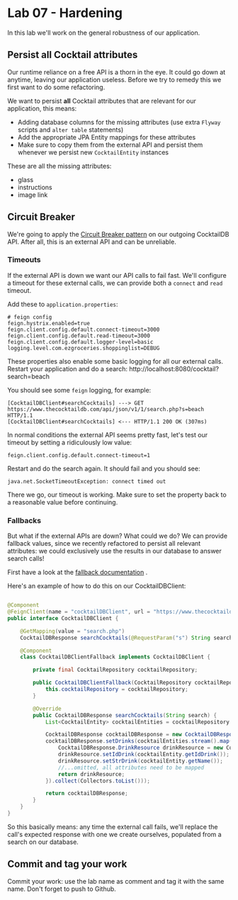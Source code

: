 # Lab 07 - Hardening

In this lab we'll work on the general robustness of our application.

## Persist all Cocktail attributes

Our runtime reliance on a free API is a thorn in the eye. It could go down at anytime, leaving our application useless.
Before we try to remedy this we first want to do some refactoring.

We want to persist **all** Cocktail attributes that are relevant for our application, this means:

* Adding database columns for the missing attributes (use extra ``Flyway`` scripts and ``alter table`` statements)
* Add the appropriate JPA Entity mappings for these attributes
* Make sure to copy them from the external API and persist them whenever we persist new ``CocktailEntity`` instances

These are all the missing attributes:

* glass
* instructions
* image link

## Circuit Breaker

We're going to apply the [Circuit Breaker pattern](https://en.wikipedia.org/wiki/Circuit_breaker_design_pattern) on our
outgoing CocktailDB API. After all, this is an external API and can be unreliable.

### Timeouts

If the external API is down we want our API calls to fail fast. We'll configure a timeout for these external calls, we
can provide both a ``connect`` and ``read`` timeout.

Add these to ``application.properties``:

```properties
# feign config
feign.hystrix.enabled=true
feign.client.config.default.connect-timeout=3000
feign.client.config.default.read-timeout=3000
feign.client.config.default.logger-level=basic
logging.level.com.ezgroceries.shoppinglist=DEBUG
```

These properties also enable some basic logging for all our external calls. Restart your application and do a
search: http://localhost:8080/cocktail?search=beach

You should see some ``feign`` logging, for example:

```
[CocktailDBClient#searchCocktails] ---> GET https://www.thecocktaildb.com/api/json/v1/1/search.php?s=beach HTTP/1.1
[CocktailDBClient#searchCocktails] <--- HTTP/1.1 200 OK (307ms)
```

In normal conditions the external API seems pretty fast, let's test our timeout by setting a ridiculously low value:

```properties
feign.client.config.default.connect-timeout=1
```

Restart and do the search again. It should fail and you should see:

```
java.net.SocketTimeoutException: connect timed out
```

There we go, our timeout is working. Make sure to set the property back to a reasonable value before continuing.

### Fallbacks

But what if the external APIs are down? What could we do? We can provide fallback values, since we recently refactored
to persist all relevant attributes: we could exclusively use the results in our database to answer search calls!

First have a look at
the [fallback documentation](https://cloud.spring.io/spring-cloud-netflix/multi/multi_spring-cloud-feign.html#spring-cloud-feign-hystrix-fallback)
.

Here's an example of how to do this on our CocktailDBClient:

```java

@Component
@FeignClient(name = "cocktailDBClient", url = "https://www.thecocktaildb.com/api/json/v1/1", fallback = CocktailDBClient.CocktailDBClientFallback.class)
public interface CocktailDBClient {

    @GetMapping(value = "search.php")
    CocktailDBResponse searchCocktails(@RequestParam("s") String search);

    @Component
    class CocktailDBClientFallback implements CocktailDBClient {

        private final CocktailRepository cocktailRepository;

        public CocktailDBClientFallback(CocktailRepository cocktailRepository) {
            this.cocktailRepository = cocktailRepository;
        }

        @Override
        public CocktailDBResponse searchCocktails(String search) {
            List<CocktailEntity> cocktailEntities = cocktailRepository.findByNameContainingIgnoreCase(search);

            CocktailDBResponse cocktailDBResponse = new CocktailDBResponse();
            cocktailDBResponse.setDrinks(cocktailEntities.stream().map(cocktailEntity -> {
                CocktailDBResponse.DrinkResource drinkResource = new CocktailDBResponse.DrinkResource();
                drinkResource.setIdDrink(cocktailEntity.getIdDrink());
                drinkResource.setStrDrink(cocktailEntity.getName());
                //...omitted, all attributes need to be mapped
                return drinkResource;
            }).collect(Collectors.toList()));

            return cocktailDBResponse;
        }
    }
}
``` 

So this basically means: any time the external call fails, we'll replace the call's expected response with one we create
ourselves, populated from a search on our database.

## Commit and tag your work

Commit your work: use the lab name as comment and tag it with the same name. Don't forget to push to Github.